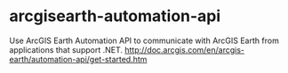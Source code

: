 # arcgisearth-automation-api
Use ArcGIS Earth Automation API to communicate with ArcGIS Earth from applications that support .NET. http://doc.arcgis.com/en/arcgis-earth/automation-api/get-started.htm
